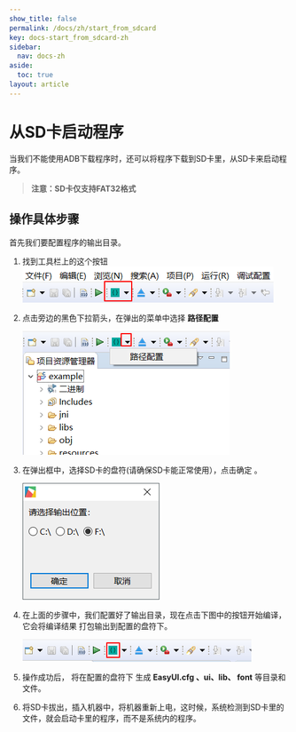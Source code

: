 ```yaml
---
show_title: false
permalink: /docs/zh/start_from_sdcard
key: docs-start_from_sdcard-zh
sidebar:
  nav: docs-zh
aside:
  toc: true
layout: article
---
```


# 从SD卡启动程序
当我们不能使用ADB下载程序时，还可以将程序下载到SD卡里，从SD卡来启动程序。  
> **注意：SD卡仅支持FAT32格式**

## 操作具体步骤  
首先我们要配置程序的输出目录。
1. 找到工具栏上的这个按钮  
  ![](assets/ide/toolbar_debug.png)   

2. 点击旁边的黑色下拉箭头，在弹出的菜单中选择 **路径配置**    

   ![](assets/ide/toolbar_debug2.png)

3. 在弹出框中，选择SD卡的盘符(请确保SD卡能正常使用），点击确定 。
  
   ![](assets/ide/toolbar_debug3.png) 
 
4. 在上面的步骤中，我们配置好了输出目录，现在点击下图中的按钮开始编译，它会将编译结果  打包输出到配置的盘符下。  

   ![](assets/ide/toolbar_debug4.png)

5. 操作成功后， 将在配置的盘符下 生成 **EasyUI.cfg 、ui、lib、 font** 等目录和文件。  
6. 将SD卡拔出，插入机器中，将机器重新上电，这时候，系统检测到SD卡里的文件，就会启动卡里的程序，而不是系统内的程序。